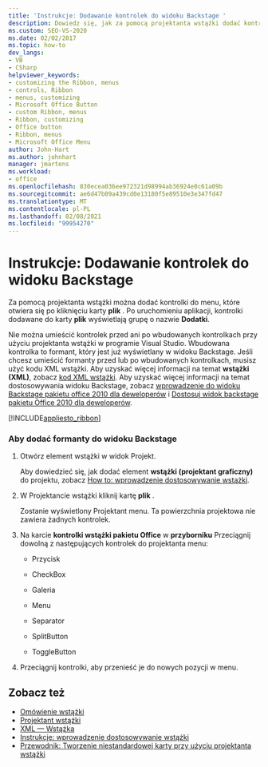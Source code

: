 ```yaml
---
title: 'Instrukcje: Dodawanie kontrolek do widoku Backstage '
description: Dowiedz się, jak za pomocą projektanta wstążki dodać kontrolki do menu, które jest otwierane po kliknięciu karty plik.
ms.custom: SEO-VS-2020
ms.date: 02/02/2017
ms.topic: how-to
dev_langs:
- VB
- CSharp
helpviewer_keywords:
- customizing the Ribbon, menus
- controls, Ribbon
- menus, customizing
- Microsoft Office Button
- custom Ribbon, menus
- Ribbon, customizing
- Office button
- Ribbon, menus
- Microsoft Office Menu
author: John-Hart
ms.author: johnhart
manager: jmartens
ms.workload:
- office
ms.openlocfilehash: 830ecea036ee972321d98994ab36924e0c61a09b
ms.sourcegitcommit: ae6d47b09a439cd0e13180f5e89510e3e347fd47
ms.translationtype: MT
ms.contentlocale: pl-PL
ms.lasthandoff: 02/08/2021
ms.locfileid: "99954270"
---
```

# <a name="how-to-add-controls-to-the-backstage-view"></a>Instrukcje: Dodawanie kontrolek do widoku Backstage
  Za pomocą projektanta wstążki można dodać kontrolki do menu, które otwiera się po kliknięciu karty **plik** . Po uruchomieniu aplikacji, kontrolki dodawane do karty **plik** wyświetlają grupę o nazwie **Dodatki**.

 Nie można umieścić kontrolek przed ani po wbudowanych kontrolkach przy użyciu projektanta wstążki w programie Visual Studio. Wbudowana kontrolka to formant, który jest już wyświetlany w widoku Backstage. Jeśli chcesz umieścić formanty przed lub po wbudowanych kontrolkach, musisz użyć kodu XML wstążki. Aby uzyskać więcej informacji na temat **wstążki (XML)**, zobacz [kod XML wstążki](../vsto/ribbon-xml.md). Aby uzyskać więcej informacji na temat dostosowywania widoku Backstage, zobacz [wprowadzenie do widoku Backstage pakietu office 2010 dla deweloperów](/previous-versions/office/developer/office-2010/ee691833(v=office.14)) i [Dostosuj widok backstage pakietu Office 2010 dla deweloperów](/previous-versions/office/developer/office-2010/ee815851(v=office.14)).

 [!INCLUDE[appliesto_ribbon](../vsto/includes/appliesto-ribbon-md.md)]

### <a name="to-add-controls-to-backstage-view"></a>Aby dodać formanty do widoku Backstage

1. Otwórz element wstążki w widok Projekt.

     Aby dowiedzieć się, jak dodać element **wstążki (projektant graficzny)** do projektu, zobacz [How to: wprowadzenie dostosowywanie wstążki](../vsto/how-to-get-started-customizing-the-ribbon.md).

2. W Projektancie wstążki kliknij kartę **plik** .

     Zostanie wyświetlony Projektant menu. Ta powierzchnia projektowa nie zawiera żadnych kontrolek.

3. Na karcie **kontrolki wstążki pakietu Office** w **przyborniku** Przeciągnij dowolną z następujących kontrolek do projektanta menu:

    - Przycisk

    - CheckBox

    - Galeria

    - Menu

    - Separator

    - SplitButton

    - ToggleButton

4. Przeciągnij kontrolki, aby przenieść je do nowych pozycji w menu.

## <a name="see-also"></a>Zobacz też
- [Omówienie wstążki](../vsto/ribbon-overview.md)
- [Projektant wstążki](../vsto/ribbon-designer.md)
- [XML — Wstążka](../vsto/ribbon-xml.md)
- [Instrukcje: wprowadzenie dostosowywanie wstążki](../vsto/how-to-get-started-customizing-the-ribbon.md)
- [Przewodnik: Tworzenie niestandardowej karty przy użyciu projektanta wstążki](../vsto/walkthrough-creating-a-custom-tab-by-using-the-ribbon-designer.md)
